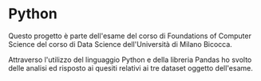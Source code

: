 # Python

Questo progetto è parte dell'esame del corso di Foundations of Computer Science del corso di Data Science dell'Università di Milano Bicocca.

Attraverso l'utilizzo del linguaggio Python e della libreria Pandas ho svolto delle analisi ed risposto ai quesiti relativi ai tre dataset oggetto dell'esame.
